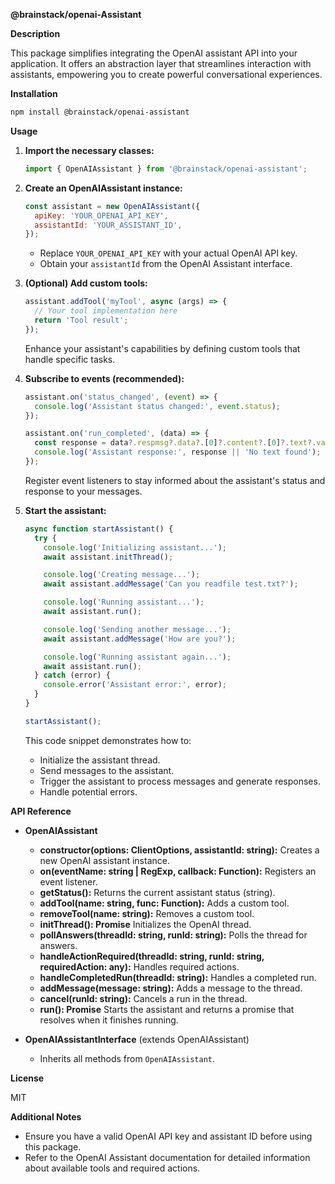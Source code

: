 **@brainstack/openai-Assistant**

**Description**

This package simplifies integrating the OpenAI assistant API into your application. It offers an abstraction layer that streamlines interaction with assistants, empowering you to create powerful conversational experiences.

**Installation**

```bash
npm install @brainstack/openai-assistant
```

**Usage**

1. **Import the necessary classes:**

   ```javascript
   import { OpenAIAssistant } from '@brainstack/openai-assistant';
   ```

2. **Create an OpenAIAssistant instance:**

   ```javascript
   const assistant = new OpenAIAssistant({
     apiKey: 'YOUR_OPENAI_API_KEY',
     assistantId: 'YOUR_ASSISTANT_ID',
   });
   ```

   - Replace `YOUR_OPENAI_API_KEY` with your actual OpenAI API key.
   - Obtain your `assistantId` from the OpenAI Assistant interface.

3. **(Optional) Add custom tools:**

   ```javascript
   assistant.addTool('myTool', async (args) => {
     // Your tool implementation here
     return 'Tool result';
   });
   ```

   Enhance your assistant's capabilities by defining custom tools that handle specific tasks.

4. **Subscribe to events (recommended):**

   ```javascript
   assistant.on('status_changed', (event) => {
     console.log('Assistant status changed:', event.status);
   });

   assistant.on('run_completed', (data) => {
     const response = data?.respmsg?.data?.[0]?.content?.[0]?.text?.value;
     console.log('Assistant response:', response || 'No text found');
   });
   ```

   Register event listeners to stay informed about the assistant's status and response to your messages.

5. **Start the assistant:**

   ```javascript
   async function startAssistant() {
     try {
       console.log('Initializing assistant...');
       await assistant.initThread();

       console.log('Creating message...');
       await assistant.addMessage('Can you readfile test.txt?');

       console.log('Running assistant...');
       await assistant.run();

       console.log('Sending another message...');
       await assistant.addMessage('How are you?');

       console.log('Running assistant again...');
       await assistant.run();
     } catch (error) {
       console.error('Assistant error:', error);
     }
   }

   startAssistant();
   ```

   This code snippet demonstrates how to:
   - Initialize the assistant thread.
   - Send messages to the assistant.
   - Trigger the assistant to process messages and generate responses.
   - Handle potential errors.

**API Reference**

- **OpenAIAssistant**
  - **constructor(options: ClientOptions, assistantId: string):** Creates a new OpenAI assistant instance.
  - **on(eventName: string | RegExp, callback: Function):** Registers an event listener.
  - **getStatus():** Returns the current assistant status (string).
  - **addTool(name: string, func: Function):** Adds a custom tool.
  - **removeTool(name: string):** Removes a custom tool.
  - **initThread(): Promise<any>** Initializes the OpenAI thread.
  - **pollAnswers(threadId: string, runId: string):** Polls the thread for answers.
  - **handleActionRequired(threadId: string, runId: string, requiredAction: any):** Handles required actions.
  - **handleCompletedRun(threadId: string):** Handles a completed run.
  - **addMessage(message: string):** Adds a message to the thread.
  - **cancel(runId: string):** Cancels a run in the thread.
  - **run(): Promise<void>** Starts the assistant and returns a promise that resolves when it finishes running.

- **OpenAIAssistantInterface** (extends OpenAIAssistant)
  - Inherits all methods from `OpenAIAssistant`.

**License**

MIT

**Additional Notes**

- Ensure you have a valid OpenAI API key and assistant ID before using this package.
- Refer to the OpenAI Assistant documentation for detailed information about available tools and required actions.
